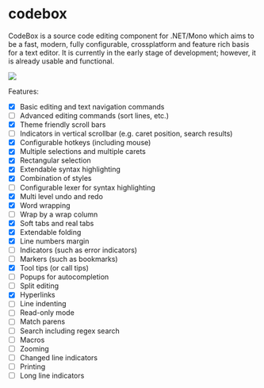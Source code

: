 # codebox
CodeBox is a source code editing component for .NET/Mono which aims to be a fast, modern,
fully configurable, crossplatform and feature rich basis for a text editor. It is currently in the
early stage of development; however, it is already usable and functional.

![](http://files.rsdn.org/16070/codebox.png)

Features:
* [X] Basic editing and text navigation commands
* [ ] Advanced editing commands (sort lines, etc.)
* [X] Theme friendly scroll bars
* [ ] Indicators in vertical scrollbar (e.g. caret position, search results)
* [X] Configurable hotkeys (including mouse)
* [X] Multiple selections and multiple carets
* [X] Rectangular selection
* [X] Extendable syntax highlighting
* [X] Combination of styles
* [ ] Configurable lexer for syntax highlighting
* [X] Multi level undo and redo
* [X] Word wrapping
* [ ] Wrap by a wrap column
* [X] Soft tabs and real tabs
* [X] Extendable folding
* [X] Line numbers margin
* [ ] Indicators (such as error indicators)
* [ ] Markers (such as bookmarks)
* [X] Tool tips (or call tips)
* [ ] Popups for autocompletion
* [ ] Split editing
* [X] Hyperlinks
* [ ] Line indenting
* [ ] Read-only mode
* [ ] Match parens
* [ ] Search including regex search
* [ ] Macros
* [ ] Zooming
* [ ] Changed line indicators
* [ ] Printing
* [ ] Long line indicators
